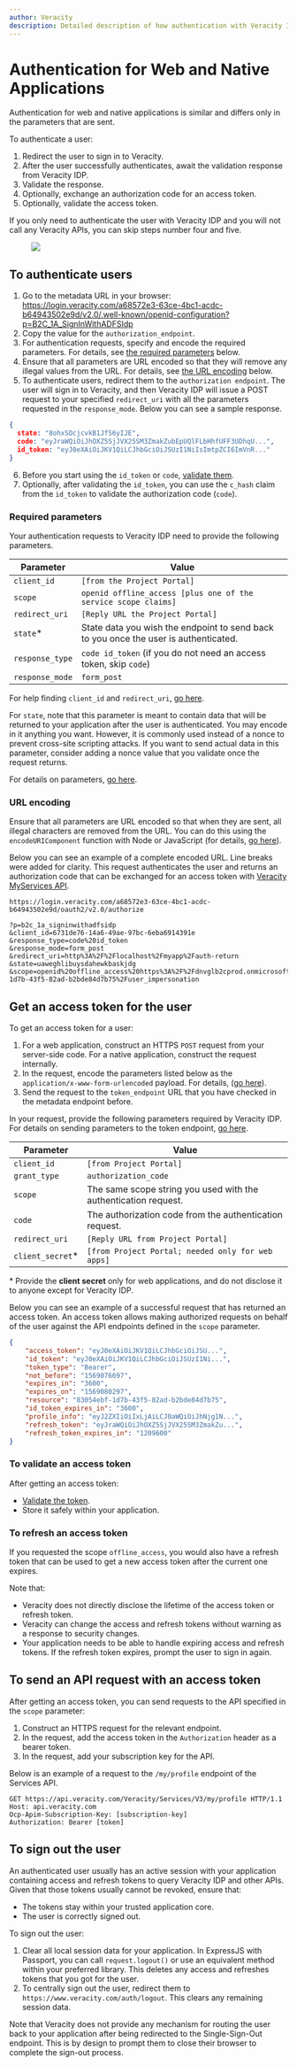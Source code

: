 ```yaml
---
author: Veracity
description: Detailed description of how authentication with Veracity IDP works for web apps.
---
```


# Authentication for Web and Native Applications
Authentication for web and native applications is similar and differs only in the parameters that are sent.

To authenticate a user:
1. Redirect the user to sign in to Veracity.
2. After the user successfully authenticates, await the validation response from Veracity IDP.
3. Validate the response.
4. Optionally, exchange an authorization code for an access token.
5. Optionally, validate the access token.

If you only need to authenticate the user with Veracity IDP and you will not call any Veracity APIs,  you can skip steps number four and five. 

<figure>
	<img src="../assets/basic-oidc-authentication.png"/>
</figure>

## To authenticate users

1. Go to the metadata URL in your browser: https://login.veracity.com/a68572e3-63ce-4bc1-acdc-b64943502e9d/v2.0/.well-known/openid-configuration?p=B2C_1A_SignInWithADFSIdp
2. Copy the value for the `authorization_endpoint`.
3. For authentication requests, specify and encode the required parameters. For details, see [the required parameters](#required-parameters) below.
4. Ensure that all parameters are URL encoded so that they will remove any illegal values from the URL. For details, see [the URL encoding](#url-encoding) below.
5. To authenticate users, redirect them to the `authorization endpoint`. The user will sign in to Veracity, and then Veracity IDP will issue a POST request to your specified `redirect_uri` with all the parameters requested in the `response_mode`. Below you can see a sample response.
  ```json
{
	state: "8ohxSOcjcvkB1JfS6yIJE",
	code: "eyJraWQiOiJhOXZ5SjJVX25SM3ZmakZubEpUQlFLbHhfUFF3UDhqU...",
	id_token: "eyJ0eXAiOiJKV1QiLCJhbGciOiJSUzI1NiIsImtpZCI6ImVnR..."
}
```
6. Before you start using the `id_token` or `code`, [validate them](https://auth0.com/docs/secure/tokens/id-tokens/validate-id-tokens).
7. Optionally, after validating the `id_token`, you can use the `c_hash` claim from the `id_token` to validate the authorization code (`code`).

### Required parameters
Your authentication requests to Veracity IDP need to provide the following parameters.

Parameter|Value
-|-
`client_id`|`[from the Project Portal]`
`scope`|`openid offline_access [plus one of the service scope claims]`
`redirect_uri`|`[Reply URL the Project Portal]`
`state`*|State data you wish the endpoint to send back to you once the user is authenticated.
`response_type`|`code id_token` (if you do not need an access token, skip `code`)
`response_mode`|`form_post`

For help finding `client_id` and `redirect_uri`, [go here](overview.md).

For `state`, note that this parameter is meant to contain data that will be returned to your application after the user is authenticated. You may encode in it anything you want. However, it is commonly used instead of a nonce to prevent cross-site scripting attacks. If you want to send actual data in this parameter, consider adding a nonce value that you validate once the request returns.

For details on parameters, [go here](https://docs.microsoft.com/en-us/azure/active-directory/develop/v2-oauth2-auth-code-flow#request-an-authorization-code).

### URL encoding
Ensure that all parameters are URL encoded so that when they are sent, all illegal characters are removed from the URL. You can do this using the `encodeURIComponent` function with Node or JavaScript (for details, [go here](https://developer.mozilla.org/en-US/docs/Web/JavaScript/Reference/Global_Objects/encodeURIComponent)).

Below you can see an example of a complete encoded URL. Line breaks were added for clarity. This request authenticates the user and returns an authorization code that can be exchanged for an access token with [Veracity MyServices API](../services-openapi.yaml).

```url
https://login.veracity.com/a68572e3-63ce-4bc1-acdc-b64943502e9d/oauth2/v2.0/authorize

?p=b2c_1a_signinwithadfsidp
&client_id=6731de76-14a6-49ae-97bc-6eba6914391e
&response_type=code%20id_token
&response_mode=form_post
&redirect_uri=http%3A%2F%2Flocalhost%2Fmyapp%2Fauth-return
&state=uaweghlibuysdahewkbaskjdg
&scope=openid%20offline_access%20https%3A%2F%2Fdnvglb2cprod.onmicrosoft.com%2F83054ebf-1d7b-43f5-82ad-b2bde84d7b75%2Fuser_impersonation
```

## Get an access token for the user

To get an access token for a user:
1. For a web application, construct an HTTPS `POST` request from your server-side code. For a native application, construct the request internally.
2. In the request, encode the parameters listed below as the `application/x-www-form-urlencoded` payload. For details,  ([go here](https://developer.mozilla.org/en-US/docs/Web/HTTP/Methods/POST)).
3. Send the request to the `token_endpoint` URL that you have checked in the metadata endpoint before.

In your request, provide the following parameters required by Veracity IDP. For details on sending parameters to the token endpoint, [go here](https://learn.microsoft.com/en-us/azure/active-directory/develop/v2-oauth2-auth-code-flow#request-an-access-token).

Parameter|Value
-|- 
`client_id`|`[from Project Portal]`
`grant_type`|`authorization_code`
`scope`|The same scope string you used with the authentication request.
`code`|The authorization code from the authentication request.
`redirect_uri`|`[Reply URL from Project Portal]`
`client_secret`*|`[from Project Portal; needed only for web apps]`


\* Provide the **client secret** only for web applications, and do not disclose it to anyone except for Veracity IDP.

Below you can see an example of a successful request that has returned an access token. An access token allows making authorized requests on behalf of the user against the API endpoints defined in the `scope` parameter.

```json
{
	"access_token": "eyJ0eXAiOiJKV1QiLCJhbGciOiJSU...",
	"id_token": "eyJ0eXAiOiJKV1QiLCJhbGciOiJSUzI1Ni...",
	"token_type": "Bearer",
	"not_before": "1569076697",
	"expires_in": "3600",
	"expires_on": "1569080297",
	"resource": "83054ebf-1d7b-43f5-82ad-b2bde84d7b75",
	"id_token_expires_in": "3600",
	"profile_info": "eyJ2ZXIiOiIxLjAiLCJ0aWQiOiJhNjg1N...",
	"refresh_token": "eyJraWQiOiJhOXZ5SjJVX25SM3ZmakZu...",
	"refresh_token_expires_in": "1209600"
}
```

### To validate an access token

After getting an access token:
* [Validate the token](https://auth0.com/docs/secure/tokens/access-tokens/validate-access-tokens).
* Store it safely within your application.

### To refresh an access token
If you requested the scope `offline_access`, you would also have a refresh token that can be used to get a new access token after the current one expires. 

Note that:
* Veracity does not directly disclose the lifetime of the access token or refresh token.
* Veracity can change the access and refresh tokens without warning as a response to security changes. 
* Your application needs to be able to handle expiring access and refresh tokens. If the refresh token expires, prompt the user to sign in again.

## To send an API request with an access token

After getting an access token, you can send requests to the API specified in the `scope` parameter:
1. Construct an HTTPS request for the relevant endpoint.
2. In the request, add the access token in the `Authorization` header as a bearer token.
3. In the request, add your subscription key for the API.

Below is an example of a request to the `/my/profile` endpoint of the Services API.

```
GET https://api.veracity.com/Veracity/Services/V3/my/profile HTTP/1.1
Host: api.veracity.com
Ocp-Apim-Subscription-Key: [subscription-key]
Authorization: Bearer [token]
```

## To sign out the user

An authenticated user usually has an active session with your application containing access and refresh tokens to query Veracity IDP and other APIs. Given that those tokens usually cannot be revoked, ensure that:
* The tokens stay within your trusted application core.
* The user is correctly signed out.

To sign out the user:
1. Clear all local session data for your application. In ExpressJS with Passport, you can call `request.logout()` or use an equivalent method within your preferred library. This deletes any access and refreshes tokens that you got for the user.
2. To centrally sign out the user, redirect them to `https://www.veracity.com/auth/logout`. This clears any  remaining session data. 

Note that Veracity does not provide any mechanism for routing the user back to your application after being redirected to the Single-Sign-Out endpoint. This is by design to prompt them to close their browser to complete the sign-out process.